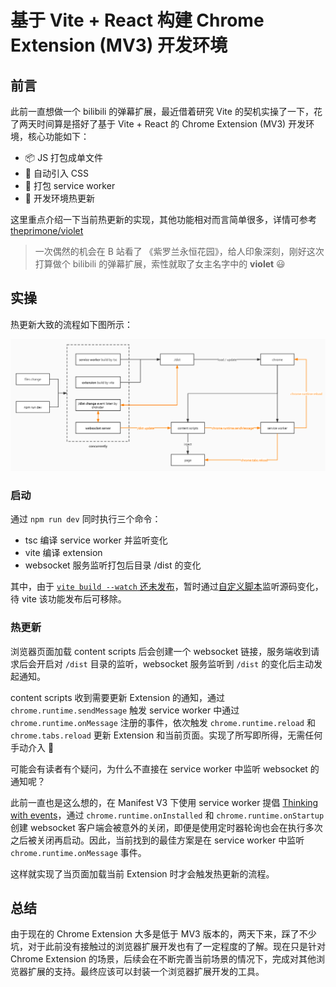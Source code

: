 # 基于 Vite + React 构建 Chrome Extension (MV3) 开发环境

## 前言

此前一直想做一个 bilibili 的弹幕扩展，最近借着研究 Vite 的契机实操了一下，花了两天时间算是搭好了基于 Vite + React 的 Chrome Extension (MV3) 开发环境，核心功能如下：

- 📦️ JS 打包成单文件
- 🎨 自动引入 CSS
- 🔨 打包 service worker
- 🚀 开发环境热更新

这里重点介绍一下当前热更新的实现，其他功能相对而言简单很多，详情可参考 [theprimone/violet](https://github.com/theprimone/violet)

> 一次偶然的机会在 B 站看了 《紫罗兰永恒花园》，给人印象深刻，刚好这次打算做个 bilibili 的弹幕扩展，索性就取了女主名字中的 **violet** 😃

## 实操

热更新大致的流程如下图所示：

![hot-reload-graph](/memo/images/chrome-extension-hot-reload.jpg)

### 启动

通过 `npm run dev` 同时执行三个命令：

- tsc 编译 service worker 并监听变化
- vite 编译 extension
- websocket 服务监听打包后目录 /dist 的变化

其中，由于 [`vite build --watch` 还未发布](https://github.com/vitejs/vite/issues/1434)，暂时通过[自定义脚本](https://github.com/theprimone/violet/blob/master/scripts/build-ext-watch.js)监听源码变化，待 vite 该功能发布后可移除。

### 热更新

浏览器页面加载 content scripts 后会创建一个 websocket 链接，服务端收到请求后会开启对 `/dist` 目录的监听，websocket 服务监听到 `/dist`  的变化后主动发起通知。

content scripts 收到需要更新 Extension 的通知，通过 `chrome.runtime.sendMessage` 触发 service worker 中通过 `chrome.runtime.onMessage` 注册的事件，依次触发 `chrome.runtime.reload` 和 `chrome.tabs.reload` 更新 Extension 和当前页面。实现了所写即所得，无需任何手动介入 🚀

可能会有读者有个疑问，为什么不直接在 service worker 中监听 websocket 的通知呢？

此前一直也是这么想的，在 Manifest V3 下使用 service worker 提倡 [Thinking with events](https://developer.chrome.com/docs/extensions/mv3/migrating_to_service_workers/#events)，通过 `chrome.runtime.onInstalled` 和 `chrome.runtime.onStartup` 创建 websocket 客户端会被意外的关闭，即便是使用定时器轮询也会在执行多次之后被关闭再启动。因此，当前找到的最佳方案是在 service worker 中监听 `chrome.runtime.onMessage` 事件。

这样就实现了当页面加载当前 Extension 时才会触发热更新的流程。

## 总结

由于现在的 Chrome Extension 大多是低于 MV3 版本的，两天下来，踩了不少坑，对于此前没有接触过的浏览器扩展开发也有了一定程度的了解。现在只是针对 Chrome Extension 的场景，后续会在不断完善当前场景的情况下，完成对其他浏览器扩展的支持。最终应该可以封装一个浏览器扩展开发的工具。
